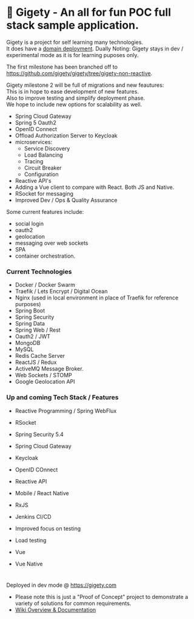 
# 🐸 Gigety - An all for fun POC full stack sample application.

Gigety is a project for self learning many technologies.  
It does have a [domain deployment](https://gigety.com).
Dually Noting: Gigety stays in dev / experimental mode as it is for learning puposes only.  

The first milestone has been branched off to https://github.com/gigety/gigety/tree/gigety-non-reactive.  

Gigety milestone 2 will be full of migrations and new feautures:  
This is in hope to ease development of new features.  
Also to improve testing and simplify deployment phase.  
We hope to include new options for scalability as well.  

* Spring Cloud Gateway 
* Spring 5 Oauth2
* OpenID Connect
* Offload Authorization Server to Keycloak
* microservices: 
  * Service Discovery
  * Load Balancing
  * Tracing 
  * Circuit Breaker
  * Configuration
* Reactive API's
* Adding a Vue client to compare with React. Both JS and Native.
* RSocket for messaging
* Improved Dev / Ops & Quality Assurance

Some current features include:  
* social login
* oauth2 
* geolocation 
* messaging over web sockets
* SPA
* container orchestration.  

### Current Technologies 
* Docker / Docker Swarm
* Traefik / Lets Encrypt / Digital Ocean
* Nginx (used in local environment in place of Traefik for reference purposes)
* Spring Boot
* Spring Security
* Spring Data
* Spring Web / Rest
* Oauth2 / JWT
* MongoDB
* MySQL
* Redis Cache Server
* ReactJS / Redux
* ActiveMQ Message Broker. 
* Web Sockets / STOMP
* Google Geolocation API

### Up and coming Tech Stack / Features 
* Reactive Programming / Spring WebFlux
* RSocket
* Spring Security 5.4
* Spring Cloud Gateway
* Keycloak
* OpenID COnnect

* Reactive API 
* Mobile / React Native
* RxJS
* Jenkins CI/CD
* Improved focus on testing 
* Load testing
* Vue
* Vue Native
#

Deployed in dev mode @ https://gigety.com 
* Please note this is just a "Proof of Concept" project to demonstrate a variety of solutions for common requirements.  
* [Wiki Overview & Documentation](https://github.com/gigety/gigety/wiki)


